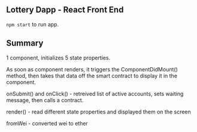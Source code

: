 ## Lottery Dapp - React Front End

`npm start` to run app. 

## Summary
1 component, initializes 5 state properties. 

As soon as component renders, it triggers the ComponentDidMount() method, then takes that data off the smart contract to display it in the component. 

onSubmit() and onClick() - retreived list of active accounts, sets waiting message, then calls a contract. 

render() - read different state properties and displayed them on the screen

fromWei - converted wei to ether




